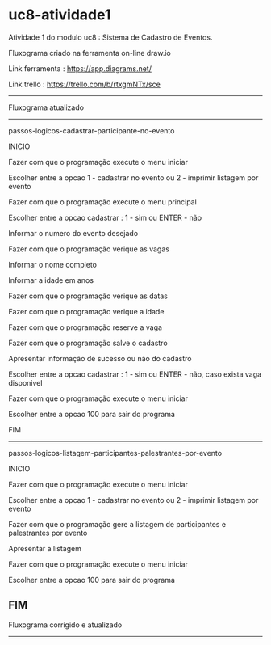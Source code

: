 # uc8-atividade1

Atividade 1 do modulo uc8 : Sistema de Cadastro de Eventos.

Fluxograma criado na ferramenta on-line draw.io

Link ferramenta : https://app.diagrams.net/

Link trello : https://trello.com/b/rtxgmNTx/sce

-----------------------------------------------------------

Fluxograma atualizado

-----------------------------------------------------------

passos-logicos-cadastrar-participante-no-evento

INICIO

Fazer com que o programação execute o menu iniciar

Escolher entre a opcao 1 - cadastrar no evento ou 2 - imprimir listagem por evento

Fazer com que o programação execute o menu principal

Escolher entre a opcao cadastrar : 1 - sim ou ENTER - não

Informar o numero do evento desejado

Fazer com que o programação verique as vagas

Informar o nome completo

Informar a idade em anos

Fazer com que o programação verique as datas

Fazer com que o programação verique a idade

Fazer com que o programação reserve a vaga

Fazer com que o programação salve o cadastro

Apresentar informação de sucesso ou não do cadastro

Escolher entre a opcao cadastrar : 1 - sim ou ENTER - não, caso exista vaga disponivel

Fazer com que o programação execute o menu iniciar

Escolher entre a opcao 100 para sair do programa

FIM

-----------------------------------------------------------

passos-logicos-listagem-participantes-palestrantes-por-evento

INICIO

Fazer com que o programação execute o menu iniciar

Escolher entre a opcao 1 - cadastrar no evento ou 2 - imprimir listagem por evento

Fazer com que o programação gere a listagem de participantes e palestrantes por evento

Apresentar a listagem

Fazer com que o programação execute o menu iniciar

Escolher entre a opcao 100 para sair do programa

FIM
-----------------------------------------------------------

Fluxograma corrigido e atualizado

-----------------------------------------------------------



